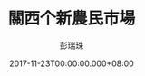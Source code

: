 ---
issue: 251
title: 關西个新農民市場
author: 彭瑞珠
language: 四縣
date: 2017-11-23T00:00:00.000+08:00
topic: 景點
difficulty: 3
wikidata: Q98096123
wikidata_link: https://www.wikidata.org/wiki/Q98096123
author_wikidata_link: https://www.wikidata.org/wiki/Q98096341
author_wikidata: Q98096341
---
